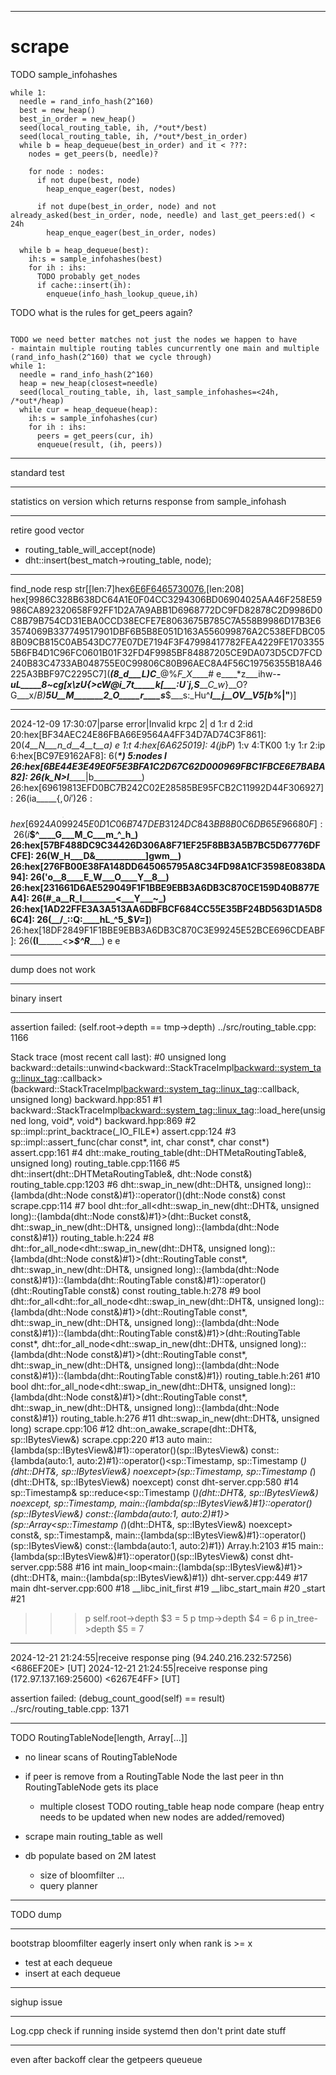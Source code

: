 -------------------------------------------------------------------------------
# scrape
TODO sample_infohashes

```
while 1:
  needle = rand_info_hash(2^160)
  best = new_heap()
  best_in_order = new_heap()
  seed(local_routing_table, ih, /*out*/best)
  seed(local_routing_table, ih, /*out*/best_in_order)
  while b = heap_dequeue(best_in_order) and it < ???:
    nodes = get_peers(b, needle)?

    for node : nodes:
      if not dupe(best, node)
        heap_enque_eager(best, nodes)

      if not dupe(best_in_order, node) and not already_asked(best_in_order, node, needle) and last_get_peers:ed() < 24h
        heap_enque_eager(best_in_order, nodes)

  while b = heap_dequeue(best):
    ih:s = sample_infohashes(best)
    for ih : ihs:
      TODO probably get_nodes
      if cache::insert(ih):
        enqueue(info_hash_lookup_queue,ih)

```

TODO what is the rules for get_peers again?
```

TODO we need better matches not just the nodes we happen to have
- maintain multiple routing tables cuncurrently one main and multiple (rand_info_hash(2^160) that we cycle through)
while 1:
  needle = rand_info_hash(2^160)
  heap = new_heap(closest=needle)
  seed(local_routing_table, ih, last_sample_infohashes=<24h, /*out*/heap)
  while cur = heap_dequeue(heap):
    ih:s = sample_infohashes(cur)
    for ih : ihs:
      peers = get_peers(cur, ih)
      enqueue(result, (ih, peers))
```

-------------------------------------------------------------------------------
standard test

-------------------------------------------------------------------------------
statistics on version which returns response from sample_infohash

---------------------------------------------------------------------
retire good vector
- routing_table_will_accept(node)
- dht::insert(best_match->routing_table, node);

-------------------------------------------------------------------------------
find_node resp str[[len:7]hex[6E6F6465730076](nodes_v),[len:208] hex[9986C328B638DC64A1E0F04CC3294306BD06904025AA46F258E59986CA892320658F92FF1D2A7A9ABB1D6968772DC9FD82878C2D9986D0C8B79B754CD31EBA0CCD38ECFE7E8063675B785C7A558B9986D17B3E63574069B337749517901DBF6B5B8E051D163A556099876A2C538EFDBC058B09CB815C0AB543DC77E07DE7194F3F47998417782FEA4229FE17033555B6FB4D1C96FC0601B01F32FD4F9985BF84887205CE9DA073D5CD7FCD240B83C4733AB048755E0C99806C80B96AEC8A4F56C19756355B18A46225A3BBF97C2295C7](___(_8_d___L_)C____@%_F_X_____# e____*z___ihw-_____-______uL_____8__~_cg[x\zU____{>cW@i_7t_____k[____:U`__j,S________\__C_w_}__O?G___x/_B)___5U__M_______2_O_____r____s____$___s:_Hu^___l__j__OV__V5[__b%___|"__)]

-------------------------------------------------------------------------------
2024-12-09 17:30:07|parse error|Invalid krpc 2|
d
 1:r
 d
  2:id
  20:hex[BF34AEC24E86FBA66E9564A4FF34D7AD74C3F861]: 20(_4__N___n_d__4__t__a)
 e
 1:t
 4:hex[6A625019]: 4(jbP_)
 1:v
 4:TK00
 1:y
 1:r
 2:ip
 6:hex[BC97E9162AF8]: 6(____*_)
 5:nodes
 l
  26:hex[6BE44E3E49E0F5E3BFA1C2D67C62D000969FBC1FBCE6E7BABA82]: 26(k_N>I_______|b____________)
  26:hex[69619813EFD0BC7B242C02E28585BE95FCB2C11992D44F306927]: 26(ia_____{$,____________O0i')
  26:hex[6924A099245E0D1C06B747DEB3124DC843BB8B0C6DB65E96680F]: 26(i$__$^____G___M_C___m_^_h_)
  26:hex[57BF488DC9C34426D306A8F71EF25F8BB3A5B7BC5D67776DFCFE]: 26(W_H___D&____________]gwm__)
  26:hex[276FB00E38FA148DD645065795A8C34FD98A1CF3598E0838DA94]: 26('o__8____E_W___O____Y__8__)
  26:hex[231661D6AE529049F1F1BBE9EBB3A6DB3C870CE159D40B877EA4]: 26(#_a__R_I________<___Y___~_)
  26:hex[1AD22FFE3A3A513AA6DBFBCF684CC55E35BF24BD563D1A5D86C4]: 26(__/_::Q:____hL_^5_$_V=_]__)
  26:hex[18DF2849F1F1BBE9EBB3A6DB3C870C3E99245E52BCE696CDEABF]: 26(__(I________<__>_$^R______)
 e
e

-------------------------------------------------------------------------------
dump does not work

-------------------------------------------------------------------------------
binary insert

-------------------------------------------------------------------------------
assertion failed: (self.root->depth == tmp->depth)
../src/routing_table.cpp: 1166

Stack trace (most recent call last):
#0    unsigned long backward::details::unwind<backward::StackTraceImpl<backward::system_tag::linux_tag>::callback>(backward::StackTraceImpl<backward::system_tag::linux_tag>::callback, unsigned long) backward.hpp:851
#1    backward::StackTraceImpl<backward::system_tag::linux_tag>::load_here(unsigned long, void*, void*) backward.hpp:869
#2    sp::impl::print_backtrace(_IO_FILE*) assert.cpp:124
#3    sp::impl::assert_func(char const*, int, char const*, char const*) assert.cpp:161
#4    dht::make_routing_table(dht::DHTMetaRoutingTable&, unsigned long) routing_table.cpp:1166
#5    dht::insert(dht::DHTMetaRoutingTable&, dht::Node const&) routing_table.cpp:1203
#6    dht::swap_in_new(dht::DHT&, unsigned long)::{lambda(dht::Node const&)#1}::operator()(dht::Node const&) const scrape.cpp:114
#7    bool dht::for_all<dht::swap_in_new(dht::DHT&, unsigned long)::{lambda(dht::Node const&)#1}>(dht::Bucket const&, dht::swap_in_new(dht::DHT&, unsigned long)::{lambda(dht::Node const&)#1}) routing_table.h:224
#8    dht::for_all_node<dht::swap_in_new(dht::DHT&, unsigned long)::{lambda(dht::Node const&)#1}>(dht::RoutingTable const*, dht::swap_in_new(dht::DHT&, unsigned long)::{lambda(dht::Node const&)#1})::{lambda(dht::RoutingTable const&)#1}::operator()(dht::RoutingTable const&) const routing_table.h:278
#9    bool dht::for_all<dht::for_all_node<dht::swap_in_new(dht::DHT&, unsigned long)::{lambda(dht::Node const&)#1}>(dht::RoutingTable const*, dht::swap_in_new(dht::DHT&, unsigned long)::{lambda(dht::Node const&)#1})::{lambda(dht::RoutingTable const&)#1}>(dht::RoutingTable const*, dht::for_all_node<dht::swap_in_new(dht::DHT&, unsigned long)::{lambda(dht::Node const&)#1}>(dht::RoutingTable const*, dht::swap_in_new(dht::DHT&, unsigned long)::{lambda(dht::Node const&)#1})::{lambda(dht::RoutingTable const&)#1}) routing_table.h:261
#10   bool dht::for_all_node<dht::swap_in_new(dht::DHT&, unsigned long)::{lambda(dht::Node const&)#1}>(dht::RoutingTable const*, dht::swap_in_new(dht::DHT&, unsigned long)::{lambda(dht::Node const&)#1}) routing_table.h:276
#11   dht::swap_in_new(dht::DHT&, unsigned long) scrape.cpp:106
#12   dht::on_awake_scrape(dht::DHT&, sp::IBytesView<unsigned char>&) scrape.cpp:220
#13   auto main::{lambda(sp::IBytesView<unsigned char>&)#1}::operator()(sp::IBytesView<unsigned char>&) const::{lambda(auto:1, auto:2)#1}::operator()<sp::Timestamp, sp::Timestamp (*)(dht::DHT&, sp::IBytesView<unsigned char>&) noexcept>(sp::Timestamp, sp::Timestamp (*)(dht::DHT&, sp::IBytesView<unsigned char>&) noexcept) const dht-server.cpp:580
#14   sp::Timestamp& sp::reduce<sp::Timestamp (*)(dht::DHT&, sp::IBytesView<unsigned char>&) noexcept, sp::Timestamp, main::{lambda(sp::IBytesView<unsigned char>&)#1}::operator()(sp::IBytesView<unsigned char>&) const::{lambda(auto:1, auto:2)#1}>(sp::Array<sp::Timestamp (*)(dht::DHT&, sp::IBytesView<unsigned char>&) noexcept> const&, sp::Timestamp&, main::{lambda(sp::IBytesView<unsigned char>&)#1}::operator()(sp::IBytesView<unsigned char>&) const::{lambda(auto:1, auto:2)#1}) Array.h:2103
#15   main::{lambda(sp::IBytesView<unsigned char>&)#1}::operator()(sp::IBytesView<unsigned char>&) const dht-server.cpp:588
#16   int main_loop<main::{lambda(sp::IBytesView<unsigned char>&)#1}>(dht::DHT&, main::{lambda(sp::IBytesView<unsigned char>&)#1}) dht-server.cpp:449
#17   main dht-server.cpp:600
#18   __libc_init_first
#19   __libc_start_main
#20   _start
#21

>>> p self.root->depth
$3 = 5
>>> p tmp->depth
$4 = 6
>>> p in_tree->depth
$5 = 7

-----------------------------------------------------------------------------------------

2024-12-21 21:24:55|receive response ping      (94.240.216.232:57256) <686EF20E> [UT]
2024-12-21 21:24:55|receive response ping      (172.97.137.169:25600) <6267E4FF> [UT]

assertion failed: (debug_count_good(self) == result)
../src/routing_table.cpp: 1371


-------------------------------------------------------------------------------
TODO
RoutingTableNode[length, Array[...]]
- no linear scans of RoutingTableNode
- if peer is remove from a RoutingTable Node the last peer in thn
  RoutingTableNode gets its place

  - multiple closest
TODO routing_table heap node compare (heap entry needs to be updated when new nodes are added/removed)

- scrape main routing_table as well

- db populate based on 2M latest
  - size of bloomfilter ...
  - query planner


-------------------------------------------------------------------------------
TODO dump

-------------------------------------------------------------------------------
bootstrap bloomfilter eagerly insert only when rank is >= x
- test at each dequeue
- insert at each dequeue

---------------------------------------------------------------------
sighup issue

---------------------------------------------------------------------
Log.cpp check if running inside systemd then don't print date stuff

---------------------------------------------------------------------
even after backoff clear the getpeers queueue
